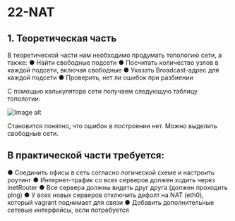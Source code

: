 # 22-NAT
## 1. Теоретическая часть
В теоретической части нам необходимо продумать топологию сети, а
также:
● Найти свободные подсети
● Посчитать количество узлов в каждой подсети, включая свободные
● Указать Broadcast-адрес для каждой подсети
● Проверить, нет ли ошибок при разбиении

С помощью калькулятора сети получаем следующую таблицу топологии:

![Image alt]()

Становится понятно, что ошибок в построении нет. Можно выделить свободные сети.

## В практической части требуется:
● Соединить офисы в сеть согласно логической схеме и настроить роутинг
● Интернет-трафик со всех серверов должен ходить через inetRouter
● Все сервера должны видеть друг друга (должен проходить ping)
● У всех новых серверов отключить дефолт на NAT (eth0), который vagrant поднимает для связи
● Добавить дополнительные сетевые интерфейсы, если потребуется

